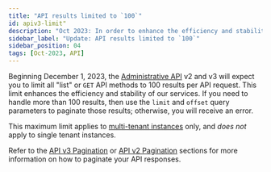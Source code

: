 ```yaml
---
title: "API results limited to `100`"
id: apiv3-limit"
description: "Oct 2023: In order to enhance the efficiency and stability of our services, we will limit all API results to `100` records. This limit is applicable to multi-tenant instances only."
sidebar_label: "Update: API results limited to `100`"
sidebar_position: 04
tags: [Oct-2023, API]
---
```



Beginning December 1, 2023, the [Administrative API](/docs/dbt-cloud-apis/admin-cloud-api) v2 and v3 will expect you to limit all "list" or `GET` API methods to 100 results per API request. This limit enhances the efficiency and stability of our services. If you need to handle more than 100 results, then use the `limit` and `offset` query parameters to paginate those results; otherwise, you will receive an error. 

This maximum limit applies to [multi-tenant instances](/docs/cloud/about-cloud/regions-ip-addresses) only, and _does not_ apply to single tenant instances.

Refer to the [API v3 Pagination](https://docs.getdbt.com/dbt-cloud/api-v3#/) or [API v2 Pagination](https://docs.getdbt.com/dbt-cloud/api-v2#/) sections for more information on how to paginate your API responses. 
